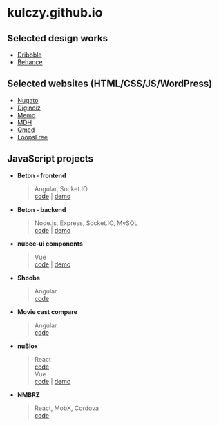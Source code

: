 # kulczy.github.io

## Selected design works

- [Dribbble](https://dribbble.com/kulczy)
- [Behance](https://www.behance.net/kulczy)

## Selected websites (HTML/CSS/JS/WordPress)

- [Nugato](http://nugato.pl) 
- [Diginoiz](http://www.diginoiz.com)  
- [Memo](https://memoinfo.pl/)
- [MDH](https://mdhprofilaktyka.pl/)
- [Qmed](https://qmedplus.pl/)
- [LoopsFree](http://loopsfree.com/)

## JavaScript projects

- **Beton - frontend**  
  > Angular, Socket.IO  
    [code](https://github.com/kulczy/beton-frontend) | [demo](http://www.beton.re)
    
- **Beton - backend**  
  > Node.js, Express, Socket.IO, MySQL  
    [code](https://github.com/kulczy/beton-backend) | [demo](http://www.beton.re)
    
- **nubee-ui components**  
  > Vue  
    [code](http://github.com/kulczy/nubee-ui) | [demo](http://www.nugato.pl/story)
    
- **Shoobs**  
  > Angular  
    [code](https://gitlab.com/nugato/shoobs/tree/frontend/frontend)
    
- **Movie cast compare**  
  > Angular  
    [code](https://github.com/kulczy/movie-cast-compare)
    
- **nuBlox**  
  > React  
    [code](https://gitlab.com/kulczy/nublox)  
    Vue  
    [code](https://github.com/kulczy/nu-blox) | [demo](https://kulczy.github.io/nu-blox/)
    
- **NMBRZ**  
  > React, MobX, Cordova  
    [code](https://gitlab.com/nugato/shoobs/tree/frontend/frontend)

